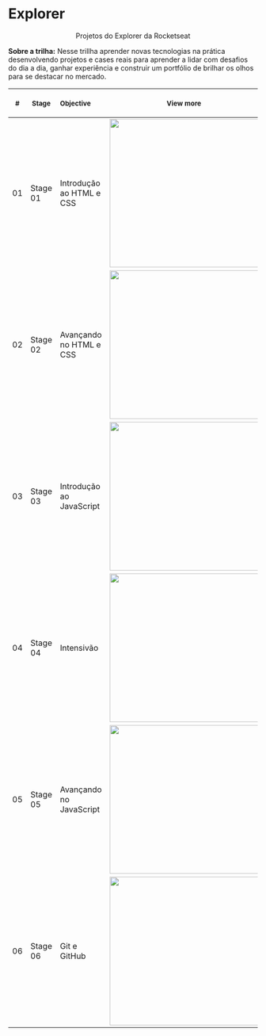 # Explorer

<p align="center">
    Projetos do Explorer da Rocketseat <br>
   <p><strong>Sobre a trilha:</strong> Nesse trillha aprender novas tecnologias na prática desenvolvendo projetos e cases reais para aprender a lidar com desafios do dia a dia, ganhar experiência e construir um portfólio de brilhar os olhos para se destacar no mercado.</p>
 <table>
    <thead>
        <tr>
            <th align="center">
                <img width="20" height="1"> 
                <p>
                    <small>#</small>
                </p>
            </th>
            <th align="center">
                <img width="300" height="1"> 
                <p> 
                    <small>
                      Stage
                    </small>
                </p>
            </th>
            <th align="left">
                <img width="140" height="1">
                <p align="left"> 
                    <small>
                     Objective
                    </small>
                </p>
            </th>
            <th align="center">
                <img width="201" height="1">
                <p align="center"> 
                    <small>
                     View more
                    </small>
                </p>
            </th>
        </tr>
    </thead>
    <tbody>
        <tr>
            <td>01</td>
            <td>Stage 01</td>
            <td>Introdução ao HTML e CSS</td>
            <td align="center">
            <a href="./boracodar1(player_de_musica)/"><img width="300px" src="" /></a></td>
        </tr>
        <tr>
            <td>02</td>
            <td>Stage 02</td>
            <td>Avançando no HTML e CSS</td>
            <td align="center"><a href="./boracodar2(card_de_produto)/"><img width="300px" src="" /></a></td>
        </tr>
        <tr>
            <td>03</td>
            <td>Stage 03</td>
            <td>Introdução ao JavaScript</td>
            <td align="center"><a href="03"><img width="300px" src="./boracodar3(button)/.github/preview.jpg" /></a></td>
        </tr>
        <tr>
            <td>04</td>
            <td>Stage 04</td>
            <td>Intensivão</td>
            <td align="center"><a href="./boracodar4(chat)/"><img width="300px" src="./boracodar4(chat)/.github/preview.jpg" /></a></td>
        </tr>
        <tr>
            <td>05</td>
            <td>Stage 05</td>
            <td>Avançando no JavaScript</td>
            <td align="center"><a href="./boracodar5(calculadora)/"><img width="300px" src="./boracodar5(calculadora)/.github/preview.jpg" /></a></td>
        </tr>
        <tr>
            <td>06</td>
            <td>Stage 06</td>
            <td>Git e GitHub</td>
            <td align="center" ><a href="./boracodar6(cartão_de_embarque)/"><img width="300px" src="./boracodar6(cartão_de_embarque)/.github/preview.jpg" /></a></td>
        </tr>
</table></p>
